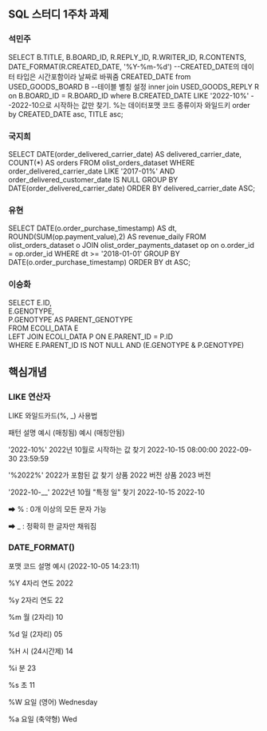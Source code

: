 ## SQL 스터디 1주차 과제

### 석민주
SELECT 
    B.TITLE,
    B.BOARD_ID,
    R.REPLY_ID, 
    R.WRITER_ID, 
    R.CONTENTS, 
    DATE_FORMAT(R.CREATED_DATE, '%Y-%m-%d') --CREATED_DATE의 데이터 타입은 시간포함이라 날짜로 바꿔줌
    CREATED_DATE
from USED_GOODS_BOARD B --테이블 별칭 설정
inner join USED_GOODS_REPLY R on B.BOARD_ID = R.BOARD_ID
where B.CREATED_DATE LIKE '2022-10%' --2022-10으로 시작하는 값만 찾기. %는 데이터포맷 코드 종류이자 와일드키
order by CREATED_DATE asc, 
         TITLE asc;


### 국지희
SELECT 
    DATE(order_delivered_carrier_date) AS delivered_carrier_date,
    COUNT(*) AS orders
FROM olist_orders_dataset
WHERE order_delivered_carrier_date LIKE '2017-01%'
AND order_delivered_customer_date IS NULL
GROUP BY DATE(order_delivered_carrier_date)
ORDER BY delivered_carrier_date ASC;


### 유현

SELECT DATE(o.order_purchase_timestamp) AS dt,
       ROUND(SUM(op.payment_value),2) AS revenue_daily
FROM olist_orders_dataset o 
JOIN olist_order_payments_dataset op on o.order_id = op.order_id
WHERE dt >= '2018-01-01' 
GROUP BY DATE(o.order_purchase_timestamp)
ORDER BY dt ASC;


### 이승화

SELECT 
    E.ID,  
    E.GENOTYPE,  
    P.GENOTYPE AS PARENT_GENOTYPE  
FROM ECOLI_DATA E  
LEFT JOIN ECOLI_DATA P ON E.PARENT_ID = P.ID  
WHERE E.PARENT_ID IS NOT NULL 
     AND (E.GENOTYPE & P.GENOTYPE) 
     

## 핵심개념

### LIKE 연산자

LIKE 와일드카드(%, _) 사용법

패턴	                설명            	           예시 (매칭됨)	       예시 (매칭안됨)

'2022-10%'  	2022년 10월로 시작하는 값 찾기	   2022-10-15 08:00:00	    2022-09-30 23:59:59

'%2022%'	    2022가 포함된 값 찾기	              상품 2022 버전	        상품 2023 버전

'2022-10-__'	2022년 10월 "특정 일" 찾기	           2022-10-15	              2022-10

➡ % : 0개 이상의 모든 문자 가능 

➡ _ : 정확히 한 글자만 채워짐

### DATE_FORMAT()

포맷 코드	설명	        예시 (2022-10-05 14:23:11)

%Y     	4자리 연도	                2022

%y     	2자리 연도	                22

%m	    월 (2자리)	                10

%d  	일 (2자리)	                05

%H  	시 (24시간제)	            14

%i	    분	                        23

%s  	초	                        11

%W  	요일 (영어)              Wednesday

%a	    요일 (축약형)	            Wed
